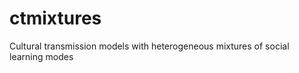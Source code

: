 ctmixtures
==========

Cultural transmission models with heterogeneous mixtures of social learning modes

